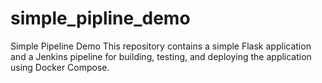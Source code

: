 # simple_pipline_demo
 Simple Pipeline Demo  This repository contains a simple Flask application and a Jenkins pipeline for building, testing, and deploying the application using Docker Compose.
